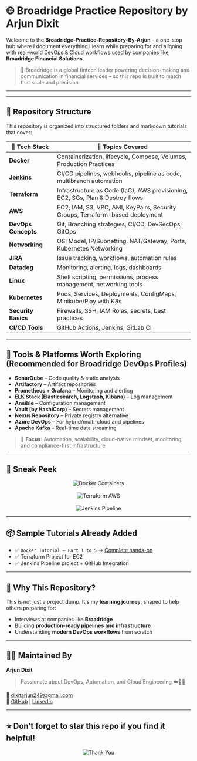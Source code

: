 # 🌐 Broadridge Practice Repository by Arjun Dixit

Welcome to the **Broadridge-Practice-Repository-By-Arjun** – a one-stop hub where I document everything I learn while preparing for and aligning with real-world DevOps & Cloud workflows used by companies like **Broadridge Financial Solutions**.

> 💼 Broadridge is a global fintech leader powering decision-making and communication in financial services – so this repo is built to match that scale and precision.

---

---

## 📁 Repository Structure

This repository is organized into structured folders and markdown tutorials that cover:

| 🌟 Tech Stack         | 📄 Topics Covered                                                                 |
|----------------------|----------------------------------------------------------------------------------|
| **Docker**           | Containerization, lifecycle, Compose, Volumes, Production Practices              |
| **Jenkins**          | CI/CD pipelines, webhooks, pipeline as code, multibranch automation              |
| **Terraform**        | Infrastructure as Code (IaC), AWS provisioning, EC2, SGs, Plan & Destroy flows   |
| **AWS**              | EC2, IAM, S3, VPC, AMI, KeyPairs, Security Groups, Terraform-based deployment    |
| **DevOps Concepts**  | Git, Branching strategies, CI/CD, DevSecOps, GitOps                             |
| **Networking**       | OSI Model, IP/Subnetting, NAT/Gateway, Ports, Kubernetes Networking              |
| **JIRA**             | Issue tracking, workflows, automation rules                                     |
| **Datadog**          | Monitoring, alerting, logs, dashboards                                           |
| **Linux**            | Shell scripting, permissions, process management, networking tools               |
| **Kubernetes**       | Pods, Services, Deployments, ConfigMaps, Minikube/Play with K8s                 |
| **Security Basics**  | Firewalls, SSH, IAM Roles, secrets, best practices                              |
| **CI/CD Tools**      | GitHub Actions, Jenkins, GitLab CI                                               |

---

## 🔧 Tools & Platforms Worth Exploring (Recommended for Broadridge DevOps Profiles)

- **SonarQube** – Code quality & static analysis
- **Artifactory** – Artifact repositories
- **Prometheus + Grafana** – Monitoring and alerting
- **ELK Stack (Elasticsearch, Logstash, Kibana)** – Log management
- **Ansible** – Configuration management
- **Vault (by HashiCorp)** – Secrets management
- **Nexus Repository** – Private registry alternative
- **Azure DevOps** – For hybrid/multi-cloud and pipelines
- **Apache Kafka** – Real-time data streaming

> 🎯 **Focus:** Automation, scalability, cloud-native mindset, monitoring, and compliance-first infrastructure

---

## 📸 Sneak Peek

<div align="center">
  <img src="https://encrypted-tbn0.gstatic.com/images?q=tbn:ANd9GcQaZfE89zqZ2kSsp__u7cPfCKEdUZyZfEGqWQ&s" alt="Docker Containers">
  <br><br>
  <img src="https://media2.dev.to/dynamic/image/width=1280,height=720,fit=cover,gravity=auto,format=auto/https%3A%2F%2Fdev-to-uploads.s3.amazonaws.com%2Fuploads%2Farticles%2F8c02rvas5c9lb7hqltwf.png" alt="Terraform AWS">
  <br><br>
  <img src="https://kubedemy.io/wp-content/uploads/2023/06/4418c3cd93a28e984510f8d25a6fd815.png" alt="Jenkins Pipeline">
</div>

---

## 📦 Sample Tutorials Already Added

- ✅ `Docker Tutorial – Part 1 to 5` → [Complete hands-on](./docker_tutorial_part1.md)
- ✅ Terraform Project for EC2
- ✅ Jenkins Pipeline project + GitHub Integration

---

## 🧠 Why This Repository?

This is not just a project dump. It's my **learning journey**, shaped to help others preparing for:

- Interviews at companies like **Broadridge**
- Building **production-ready pipelines and infrastructure**
- Understanding **modern DevOps workflows** from scratch

---

## 🧑‍💻 Maintained By

**Arjun Dixit**
> Passionate about DevOps, Automation, and Cloud Engineering ☁️🐳🚀

📧 dixitarjun249@gmail.com  
🔗 [GitHub](https://github.com/arjundixit18) | [LinkedIn](https://www.linkedin.com/in/arjun-dixit/)  

---

## ⭐️ Don’t forget to star this repo if you find it helpful!

<div align="center">
  <img src="https://media.giphy.com/media/WoD6JZnwap6s8/giphy.gif" alt="Thank You">
</div>
